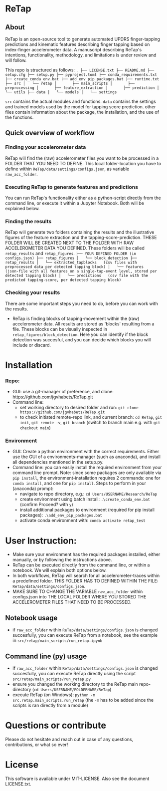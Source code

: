 # ReTap

## About
ReTap is an open-source tool to generate automated UPDRS finger-tapping predictions and kinematic features describing finger tapping based on index-finger accelerometer data.
A manuscript describing ReTap's intentions, functionality, methodology, and limitations is under review and will follow.

This repo is structured as follows:
`
.
├── LICENSE.txt
├── README.md
├── setup.cfg
├── setup.py
├── pyproject.toml
├── conda_requirements.txt
├── create_conda_env.bat
├── add_env_pip_packages.bat
├── runtime.txt
├── src
│   └── retap
│       ├── main_scripts
│       ├── preprocessing
│       ├── feature_extraction
│       ├── prediction
│       └── utils
├── data
│   └── models
│   └── settings
`

`src` contains the actual modules and functions.
`data` contains the settings and trained models used by the model for tapping score prediction.
other files contain information about the package, the installation, and the use of the functions.

## Quick overview of workflow

### Finding your accelerometer data
ReTap will find the (raw) accelerometer files you want to be processed in a FOLDER THAT YOU NEED TO DEFINE. This local folder-location you have to define within `ReTap/data/settings/configs.json`, as variable `raw_acc_folder`.

### Executing ReTap to generate features and predictions
You can run ReTap's functionality either as a python-script directly from the command line, or execute it within a Jupyter Notebook. Both will be explained below.

### Finding the results
ReTap will generate two folders containing the results and the illustrative figures of the feature extraction and the tapping-score-prediction. THESE FOLDER WILL BE CREATED NEXT TO THE FOLDER WITH RAW ACCELEROMETER DATA YOU DEFINED. These folders will be called `retap_results` and `retap_figures`.
`
├── YOUR DEFINED FOLDER (in configs.json)
├── retap_figures
│   └── block_detection
├── retap_results
│   └── extracted_tapblocks   (csv files with preprocessed data per detected tapping block)
│   └── features   (json-file with all features on a single-tap-event level, stored per detected tapping block)
│   └── predictions   (csv file with the predicted tapping-score, per detected tapping block)
` 

### Checking your results
There are some important steps you need to do, before you can work with the results.

- ReTap is finding blocks of tapping-movement within the (raw) accelerometer data. All results are stored as 'blocks' resulting from a file. These blocks can be visually inspected in `retap_figures/block_detection`. Here you can identify if the block detection was succesful, and you can decide which blocks you will include or discard.


# Installation

### Repo:
- GUI: use a git-manager of preference, and clone: https://github.com/jgvhabets/ReTap.git
- Command line:
    - set working directory to desired folder and run: `git clone https://github.com/jgvhabets/ReTap.git`
    - to check initiated remote-repo link, and current branch: `cd ReTap`, `git init`, `git remote -v`, `git branch` (switch to branch main e.g. with `git checkout main`) 

### Environment
- GUI: Create a python environment with the correct requirements. Either use the GUI of a environments-manager (such as anaconda), and install all dependencies mentioned in the setup.py.
- Command line: you can easily install the required environment from your command line prompt. Note: since some packages are only available via `pip install`, the environment-installation requires 2 commands: one for `conda install`, and one for `pip install`. 
Steps to perform in your (anaconda) prompt:
    - navigate to repo directory, e.g.: `cd Users/USERNAME/Research/ReTap`
    - create environment using batch install: `.\create_conda_env.bat` (confirm Proceed? with `y`)
    - install additional packages to environment (required for pip install packages): `.\add_env_pip_packages.bat`
    - activate conda environment with: `conda activate retap_test`


# User Instruction:
- Make sure your environment has the required packages installed, either manually, or by following the instructions above.
- ReTap can be executed directly from the command line, or within a notebook. We will explain both options below.
- In both workflows, ReTap will search for all accelerometer-traces within a predefined folder. THIS FOLDER HAS TO DEFINED WITHIN THE FILE: `ReTap/data/settings/configs.json`.
- MAKE SURE TO CHANGE THE VARIABLE `raw_acc_folder` within configs.json into THE LOCAL FOLDER WHERE YOU STORED THE ACCELEROMETER FILES THAT NEED TO BE PROCESSED.

## Notebook usage
- if `raw_acc_folder` within `ReTap/data/settings/configs.json` is changed succesfully, you can execute ReTap from a notebook, see the example in `src/retap/main_scripts/run_retap.ipynb`

## Command line (py) usage
- if `raw_acc_folder` within `ReTap/data/settings/configs.json` is changed succesfully, you can execute ReTap directly using the script `src/retap/main_scripts/run_retap.py`
- ensure you changed the working directory to the ReTap main repo-directory (`cd Users/USERNAME/FOLDERNAME/ReTap`)
- execute ReTap (on Windows): `python -m src.retap.main_scripts.run_retap` (the `-m` has to be added since the scripts is ran directly from a module) 


# Questions or contribute
Please do not hesitate and reach out in case of any questions, contributions, or what so ever!


# License
This software is available under MIT-LICENSE. Also see the document LICENSE.txt.
